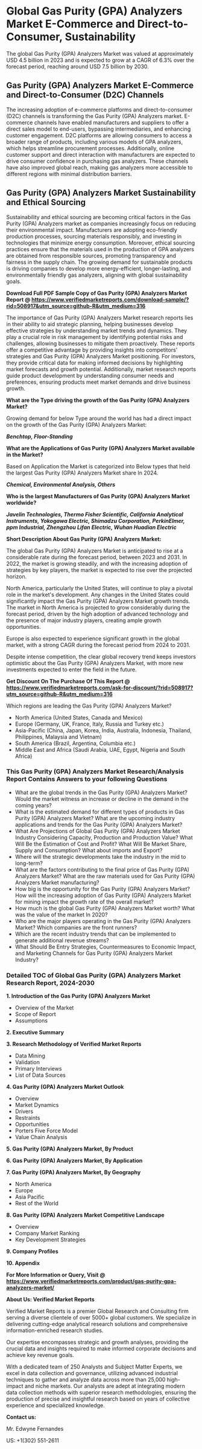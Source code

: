 <h1>Global Gas Purity (GPA) Analyzers Market E-Commerce and Direct-to-Consumer, Sustainability</h1><p class=""><p>The global Gas Purity (GPA) Analyzers Market was valued at approximately USD 4.5 billion in 2023 and is expected to grow at a CAGR of 6.3% over the forecast period, reaching around USD 7.5 billion by 2030.</p> <h2>Gas Purity (GPA) Analyzers Market E-Commerce and Direct-to-Consumer (D2C) Channels</h2> <p>The increasing adoption of e-commerce platforms and direct-to-consumer (D2C) channels is transforming the Gas Purity (GPA) Analyzers market. E-commerce channels have enabled manufacturers and suppliers to offer a direct sales model to end-users, bypassing intermediaries, and enhancing customer engagement. D2C platforms are allowing consumers to access a broader range of products, including various models of GPA analyzers, which helps streamline procurement processes. Additionally, online customer support and direct interaction with manufacturers are expected to drive consumer confidence in purchasing gas analyzers. These channels have also improved global reach, making gas analyzers more accessible to different regions with minimal distribution barriers.</p> <h2>Gas Purity (GPA) Analyzers Market Sustainability and Ethical Sourcing</h2> <p>Sustainability and ethical sourcing are becoming critical factors in the Gas Purity (GPA) Analyzers market as companies increasingly focus on reducing their environmental impact. Manufacturers are adopting eco-friendly production processes, sourcing materials responsibly, and investing in technologies that minimize energy consumption. Moreover, ethical sourcing practices ensure that the materials used in the production of GPA analyzers are obtained from responsible sources, promoting transparency and fairness in the supply chain. The growing demand for sustainable products is driving companies to develop more energy-efficient, longer-lasting, and environmentally friendly gas analyzers, aligning with global sustainability goals.</p> </p><p class=""><strong>Download Full PDF Sample Copy of Gas Purity (GPA) Analyzers Market Report @ <a href="https://www.verifiedmarketreports.com/download-sample/?rid=508917&utm_source=github-R&utm_medium=316" target="_blank">https://www.verifiedmarketreports.com/download-sample/?rid=508917&utm_source=github-R&utm_medium=316</a></strong></p><p>The importance of&nbsp;Gas Purity (GPA) Analyzers Market research reports lies in their ability to aid strategic planning, helping businesses develop effective strategies by understanding market trends and dynamics. They play a crucial role in risk management by identifying potential risks and challenges, allowing businesses to mitigate them proactively. These reports offer a competitive advantage by providing insights into competitors' strategies and Gas Purity (GPA) Analyzers Market positioning. For investors, they provide critical data for making informed decisions by highlighting market forecasts and growth potential. Additionally, market research reports guide product development by understanding consumer needs and preferences, ensuring products meet market demands and drive business growth.</p><p><strong>What are the&nbsp;Type driving the growth of the Gas Purity (GPA) Analyzers Market?</strong></p><p id="" class="">Growing demand for below Type around the world has had a direct impact on the growth of the Gas Purity (GPA) Analyzers Market:</p><p class=""><em><strong>Benchtop, Floor-Standing</strong></em></p><p class=""><strong>What are the&nbsp;Applications&nbsp;of Gas Purity (GPA) Analyzers Market available in the Market?</strong></p><p id="" class="">Based on Application the Market is categorized into Below types that held the largest Gas Purity (GPA) Analyzers Market share In 2024.</p><p class=""><em><strong>Chemical, Environmental Analysis, Others</strong></em></p><p class=""><strong>Who is the largest Manufacturers of Gas Purity (GPA) Analyzers Market worldwide?</strong></p><p><em><strong>Javelin Technologies, Thermo Fisher Scientific, California Analytical Instruments, Yokogawa Electric, Shimadzu Corporation, PerkinElmer, ppm Industrial, Zhengzhou Lifan Electric, Wuhan Huadian Electric</strong></em></p><p id="" class=""><strong>Short Description About Gas Purity (GPA) Analyzers Market:</strong></p><p>The global Gas Purity (GPA) Analyzers Market is anticipated to rise at a considerable rate during the forecast period, between 2023 and 2031. In 2022, the market is growing steadily, and with the increasing adoption of strategies by key players, the market is expected to rise over the projected horizon.</p><p>North America, particularly the United States, will continue to play a pivotal role in the market's development. Any changes in the United States could significantly impact the Gas Purity (GPA) Analyzers Market growth trends. The market in North America is projected to grow considerably during the forecast period, driven by the high adoption of advanced technology and the presence of major industry players, creating ample growth opportunities.</p><p>Europe is also expected to experience significant growth in the global market, with a strong CAGR during the forecast period from 2024 to 2031.</p><p>Despite intense competition, the clear global recovery trend keeps investors optimistic about the Gas Purity (GPA) Analyzers Market, with more new investments expected to enter the field in the future.</p><p id="" class=""><strong>Get Discount On The Purchase Of This Report @ <a href="https://www.verifiedmarketreports.com/ask-for-discount/?rid=508917?utm_source=github-R&utm_medium=316" target="_blank">https://www.verifiedmarketreports.com/ask-for-discount/?rid=508917?utm_source=github-R&utm_medium=316</a></strong></p><p class="">Which regions are leading the Gas Purity (GPA) Analyzers Market?</p><ul><li>North America (United States, Canada and Mexico)</li><li>Europe (Germany, UK, France, Italy, Russia and Turkey etc.)</li><li>Asia-Pacific (China, Japan, Korea, India, Australia, Indonesia, Thailand, Philippines, Malaysia and Vietnam)</li><li>South America (Brazil, Argentina, Columbia etc.)</li><li>Middle East and Africa (Saudi Arabia, UAE, Egypt, Nigeria and South Africa)</li></ul><h3 id="" class="">This Gas Purity (GPA) Analyzers Market Research/Analysis Report Contains Answers to your following Questions</h3><ul><li>What are the global trends in the Gas Purity (GPA) Analyzers Market? Would the market witness an increase or decline in the demand in the coming years?</li><li>What is the estimated demand for different types of products in Gas Purity (GPA) Analyzers Market? What are the upcoming industry applications and trends for the Gas Purity (GPA) Analyzers Market?</li><li>What Are Projections of Global Gas Purity (GPA) Analyzers Market Industry Considering Capacity, Production and Production Value? What Will Be the Estimation of Cost and Profit? What Will Be Market Share, Supply and Consumption? What about imports and Export?</li><li>Where will the strategic developments take the industry in the mid to long-term?</li><li>What are the factors contributing to the final price of Gas Purity (GPA) Analyzers Market? What are the raw materials used for Gas Purity (GPA) Analyzers Market manufacturing?</li><li>How big is the opportunity for the Gas Purity (GPA) Analyzers Market? How will the increasing adoption of Gas Purity (GPA) Analyzers Market for mining impact the growth rate of the overall market?</li><li>How much is the global Gas Purity (GPA) Analyzers Market worth? What was the value of the market In 2020?</li><li>Who are the major players operating in the Gas Purity (GPA) Analyzers Market? Which companies are the front runners?</li><li>Which are the recent industry trends that can be implemented to generate additional revenue streams?</li><li>What Should Be Entry Strategies, Countermeasures to Economic Impact, and Marketing Channels for Gas Purity (GPA) Analyzers Market Industry?</li></ul><h3 id="" class="">Detailed TOC of Global Gas Purity (GPA) Analyzers Market Research Report, 2024-2030</h3><p id="" class=""><strong>1. Introduction of the Gas Purity (GPA) Analyzers Market</strong></p><ul><li>Overview of the Market</li><li>Scope of Report</li><li>Assumptions</li></ul><p id="" class=""><strong>2. Executive Summary</strong></p><p id="" class=""><strong>3. Research Methodology of Verified Market Reports</strong></p><ul><li>Data Mining</li><li>Validation</li><li>Primary Interviews</li><li>List of Data Sources</li></ul><p id="" class=""><strong>4. Gas Purity (GPA) Analyzers Market Outlook</strong></p><ul><li>Overview</li><li>Market Dynamics</li><li>Drivers</li><li>Restraints</li><li>Opportunities</li><li>Porters Five Force Model</li><li>Value Chain Analysis</li></ul><p id="" class=""><strong>5. Gas Purity (GPA) Analyzers Market, By Product</strong></p><p id="" class=""><strong>6. Gas Purity (GPA) Analyzers Market, By Application</strong></p><p id="" class=""><strong>7. Gas Purity (GPA) Analyzers Market, By Geography</strong></p><ul><li>North America</li><li>Europe</li><li>Asia Pacific</li><li>Rest of the World</li></ul><p id="" class=""><strong>8. Gas Purity (GPA) Analyzers Market Competitive Landscape</strong></p><ul><li>Overview</li><li>Company Market Ranking</li><li>Key Development Strategies</li></ul><p id="" class=""><strong>9. Company Profiles</strong></p><p id="" class=""><strong>10. Appendix</strong></p><p id="" class=""><strong>For More Information or Query, Visit @ <a href="https://www.verifiedmarketreports.com/product/gas-purity-gpa-analyzers-market/" target="_blank">https://www.verifiedmarketreports.com/product/gas-purity-gpa-analyzers-market/</a></strong></p><p id="" class=""><strong>About Us: Verified Market Reports</strong></p><p id="" class="">Verified Market Reports is a premier Global Research and Consulting firm serving a diverse clientele of over 5000+ global customers. We specialize in delivering cutting-edge analytical research solutions and comprehensive information-enriched research studies.</p><p id="" class="">Our expertise encompasses strategic and growth analyses, providing the crucial data and insights required to make informed corporate decisions and achieve key revenue goals.</p><p id="" class="">With a dedicated team of 250 Analysts and Subject Matter Experts, we excel in data collection and governance, utilizing advanced industrial techniques to gather and analyze data across more than 25,000 high-impact and niche markets. Our analysts are adept at integrating modern data collection methods with superior research methodologies, ensuring the production of precise and insightful research based on years of collective experience and specialized knowledge.</p><p id="" class=""><strong>Contact us:</strong></p><p id="" class="">Mr. Edwyne Fernandes</p><p id="" class="">US: +1(302) 551-2611</p>